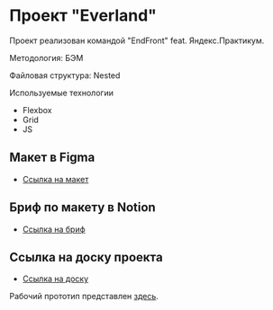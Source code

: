 # Проект "Everland"

Проект реализован командой "EndFront" feat. Яндекс.Практикум.

Методология: БЭМ

Файловая структура: Nested

Используемые технологии

- Flexbox
- Grid
- JS

## Макет в Figma
* [Ссылка на макет](https://clck.ru/saePe)

## Бриф по макету в Notion
* [Ссылка на бриф](https://clck.ru/saeTR)

## Ссылка на доску проекта
* [Ссылка на доску](https://trello.com/b/1MJQ4R0w/everland)

Рабочий прототип представлен [здесь](https://project-month.github.io/Everland/).
